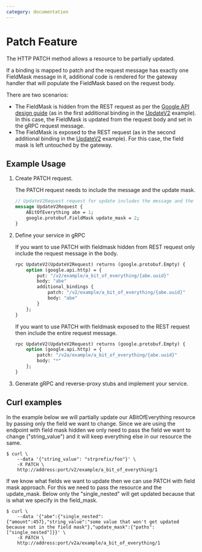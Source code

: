```yaml
---
category: documentation
---
```


# Patch Feature
The HTTP PATCH method allows a resource to be partially updated.

If a binding is mapped to patch and the request message has exactly one
FieldMask message in it, additional code is rendered for the gateway
handler that will populate the FieldMask based on the request body.

There are two scenarios:
- The FieldMask is hidden from the REST request as per the
	[Google API design guide](https://cloud.google.com/apis/design/standard_methods#update)
	(as in the first additional binding in the
	[UpdateV2](https://github.com/grpc-ecosystem/grpc-gateway/blob/master/examples/internal/proto/examplepb/a_bit_of_everything.proto#L366)
	example).
	In this case, the FieldMask is updated from the request body and
	set in the gRPC request message.
- The FieldMask is exposed to the REST request (as in the second
	additional binding in the
	[UpdateV2](https://github.com/grpc-ecosystem/grpc-gateway/blob/master/examples/internal/proto/examplepb/a_bit_of_everything.proto#L370)
	example).
	For this case, the field mask is left untouched by the gateway.

## Example Usage
1. Create PATCH request.

	The PATCH request needs to include the message and the update mask.
	```protobuf
	// UpdateV2Request request for update includes the message and the update mask
	message UpdateV2Request {
		ABitOfEverything abe = 1;
		google.protobuf.FieldMask update_mask = 2;
	}
	```
2. Define your service in gRPC

	If you want to use PATCH with fieldmask hidden from REST request only include the request message in the body.

	```protobuf
	rpc UpdateV2(UpdateV2Request) returns (google.protobuf.Empty) {
		option (google.api.http) = {
			put: "/v2/example/a_bit_of_everything/{abe.uuid}"
			body: "abe"
			additional_bindings {
				patch: "/v2/example/a_bit_of_everything/{abe.uuid}"
				body: "abe"
			}
		};
	}
	```

	If you want to use PATCH with fieldmask exposed to the REST request then include the entire request message.

	```protobuf
	rpc UpdateV2(UpdateV2Request) returns (google.protobuf.Empty) {
		option (google.api.http) = {
			patch: "/v2a/example/a_bit_of_everything/{abe.uuid}"
			body: "*"
		};
	}
	```

3. Generate gRPC and reverse-proxy stubs and implement your service.

## Curl examples

In the example below we will partially update our ABitOfEverything
resource by passing only the field we want to change. Since we are
using the endpoint with field mask hidden we only need to pass the
field we want to change ("string_value") and it will keep everything
else in our resource the same.
```shell
$ curl \
	--data '{"string_value": "strprefix/foo"}' \
	-X PATCH \
	http://address:port/v2/example/a_bit_of_everything/1
```

If we know what fields we want to update then we can use PATCH with
field mask approach. For this we need to pass the resource and the
update_mask. Below only the "single_nested" will get updated because
that is what we specify in the field_mask.
```shell
$ curl \
	--data '{"abe":{"single_nested":{"amount":457},"string_value":"some value that won't get updated because not in the field mask"},"update_mask":{"paths":["single_nested"]}}' \
	-X PATCH \
	http://address:port/v2a/example/a_bit_of_everything/1
```
